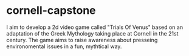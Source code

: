 # cornell-capstone

I aim to develop a 2d video game called "Trials Of Venus" based on an adaptation of the Greek Mythology taking place at Cornell in the 21st century. The game aims to raise awareness about presseing environomental issues in a fun, mythtical way.
